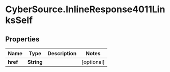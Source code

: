 # CyberSource.InlineResponse4011LinksSelf

## Properties
Name | Type | Description | Notes
------------ | ------------- | ------------- | -------------
**href** | **String** |  | [optional] 


